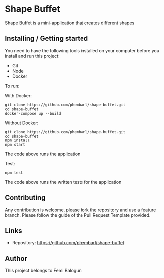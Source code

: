 # Shape Buffet

Shape Buffet is a mini-application that creates different shapes

## Installing / Getting started

You need to have the following tools installed on your computer before you install and run this project:

- Git
- Node
- Docker

To run:

With Docker:

```shell
git clone https://github.com/phembarl/shape-buffet.git
cd shape-buffet
docker-compose up --build
```

Without Docker:

```shell
git clone https://github.com/phembarl/shape-buffet.git
cd shape-buffet
npm install
npm start
```

The code above runs the application

Test:

```shell
npm test
```

The code above runs the written tests for the application

## Contributing

Any contribution is welcome, please fork the repository and use a feature
branch. Please follow the guide of the Pull Request Template provided.

## Links

- Repository: https://github.com/phembarl/shape-buffet

## Author

This project belongs to Femi Balogun
